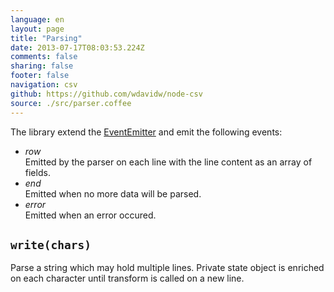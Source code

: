```yaml
---
language: en
layout: page
title: "Parsing"
date: 2013-07-17T08:03:53.224Z
comments: false
sharing: false
footer: false
navigation: csv
github: https://github.com/wdavidw/node-csv
source: ./src/parser.coffee
---
```



The library extend the [EventEmitter][event] and emit the following events:

*   *row*   
  Emitted by the parser on each line with the line content as an array of fields.
*   *end*   
  Emitted when no more data will be parsed.
*   *error*   
  Emitted when an error occured.

<a name="write"></a>
`write(chars)`
--------------

Parse a string which may hold multiple lines.
Private state object is enriched on each character until 
transform is called on a new line.

[event]: http://nodejs.org/api/events.html
